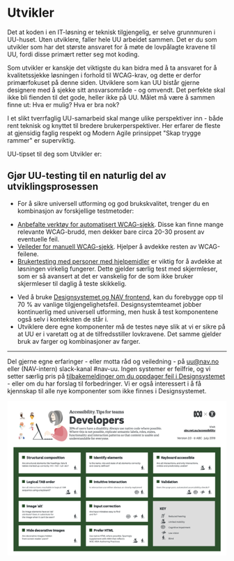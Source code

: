 # Utvikler

<p class="typo-ingress">Det at koden i en IT-løsning er teknisk tilgjengelig, er selve grunnmuren i UU-huset. Uten utviklere, faller hele UU arbeidet sammen. 
Det er du som utvikler som har det største ansvaret for å møte de lovpålagte kravene til UU, fordi disse primært retter seg mot koding.</p>

Som utvikler er kanskje det viktigste du kan bidra med å ta ansvaret for å kvalitetssjekke løsningen i forhold til WCAG-krav, og dette er derfor primærfokuset på denne siden.
Utviklere som kan UU bistår gjerne designere med å sjekke sitt ansvarsområde - og omvendt. Det perfekte skal ikke bli fienden til det gode, heller ikke på UU. Målet må være å sammen finne ut: Hva er mulig? Hva er bra nok?  

I et slikt tverrfaglig UU-samarbeid skal mange ulike perspektiver inn - både rent teknisk og knyttet til bredere brukerperspektiver. 
Her erfarer de fleste at gjensidig faglig respekt og Modern Agile prinsippet "Skap trygge rammer" er superviktig. 

UU-tipset til deg som Utvikler er:
## Gjør UU-testing til en naturlig del av utviklingsprosessen
* For å sikre universell utforming og god brukskvalitet, trenger du en kombinasjon av forskjellige testmetoder:
- [Anbefalte verktøy for automatisert WCAG-sjekk](/hvordan-faa-det-til/UU-testing/automatisert-testing/). Disse kan finne mange relevante WCAG-brudd, men dekker bare circa 20-30 prosent av eventuelle feil.
- [Veileder for manuell WCAG-sjekk](hvordan-faa-det-til/UU-testing/manuell-testing/README.md). Hjelper å avdekke resten av WCAG-feilene.
- [Brukertesting med personer med hjelpemidler](/hvordan-faa-det-til/UU-testing/brukertesting/) er viktig for å avdekke at løsningen virkelig fungerer. Dette gjelder særlig test med skjermleser, som er så avansert at det er vanskelig for de som ikke bruker skjermleser til daglig å teste skikkelig.
* Ved å bruke [Designsystemet og NAV frontend](https://design.nav.no/), kan du forebygge opp til 70 % av vanlige tilgjengelighetsfeil. Designsystemteamet jobber kontinuerlig med universell utforming, men husk å test komponentene også selv i konteksten de står i. 
* Utviklere dere egne komponenter må de testes nøye slik at vi er sikre på at UU er i varetatt og at de tilfredsstiller lovkravene. Det samme gjelder bruk av farger og kombinasjoner av farger.  

-------------

Del gjerne egne erfaringer - eller motta råd og veiledning - på uu@nav.no eller (NAV-intern) slack-kanal #nav-uu. Ingen systemer er feilfrie, og vi setter særlig pris på [tilbakemeldinger om du oppdager feil i Designsystemet](https://github.com/navikt/designsystemet/issues) - eller om du har forslag til forbedringer. 
Vi er også interessert i å få kjennskap til alle nye komponenter som ikke finnes i Designsystemet.

[![UU--tips for Utvikler-rollen fra abc](/hvordan-faa-det-til/tips-etter-rolle/developers-abc.png)](https://github.com/navikt/universell-utforming/raw/master/hvordan-faa-det-til/tips-etter-rolle/a11y_Tips4Teams-developers_24882.pdf)

